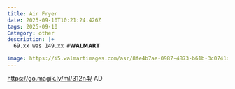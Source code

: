 ```yaml
---
title: Air Fryer
date: 2025-09-10T10:21:24.426Z
tags: 2025-09-10
Category: other
description: |+
  69.xx was 149.xx #𝗪𝗔𝗟𝗠𝗔𝗥𝗧 

image: https://i5.walmartimages.com/asr/8fe4b7ae-0987-4873-b61b-3c0741d5b69f.e6f514736d4621f189f45cc7e6642cbc.jpeg?odnHeight=2000&odnWidth=2000&odnBg=FFFFFF
---
```

https://go.magik.ly/ml/312n4/
AD